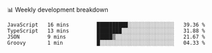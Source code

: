 📊 Weekly development breakdown
<!--START_SECTION:waka-->
```text
JavaScript   16 mins         ██████████░░░░░░░░░░░░░░░   39.36 % 
TypeScript   13 mins         ████████░░░░░░░░░░░░░░░░░   31.88 % 
JSON         9 mins          █████▒░░░░░░░░░░░░░░░░░░░   21.67 % 
Groovy       1 min           █░░░░░░░░░░░░░░░░░░░░░░░░   04.33 % 
```
<!--END_SECTION:waka-->
